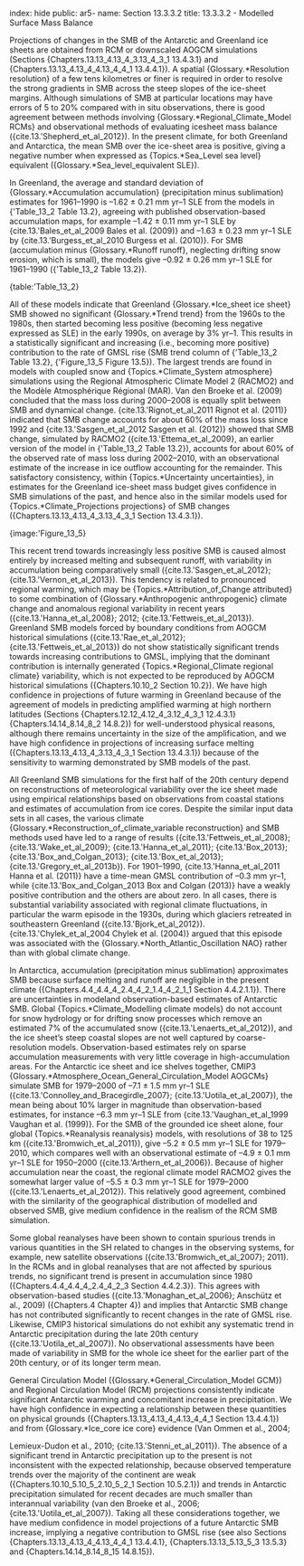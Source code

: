 index: hide
public: ar5-
name: Section 13.3.3.2
title: 13.3.3.2 - Modelled Surface Mass Balance

Projections of changes in the SMB of the Antarctic and Greenland ice sheets are obtained from RCM or downscaled AOGCM simulations (Sections {Chapters.13.13_4.13_4_3.13_4_3_1 13.4.3.1} and {Chapters.13.13_4.13_4_4.13_4_4_1 13.4.4.1}). A spatial {Glossary.*Resolution resolution} of a few tens kilometres or finer is required in order to resolve the strong gradients in SMB across the steep slopes of the ice-sheet margins. Although simulations of SMB at particular locations may have errors of 5 to 20% compared with in situ observations, there is good agreement between methods involving {Glossary.*Regional_Climate_Model RCMs} and observational methods of evaluating icesheet mass balance ({cite.13.'Shepherd_et_al_2012}). In the present climate, for both Greenland and Antarctica, the mean SMB over the ice-sheet area is positive, giving a negative number when expressed as {Topics.*Sea_Level sea level} equivalent ({Glossary.*Sea_level_equivalent SLE}).

In Greenland, the average and standard deviation of {Glossary.*Accumulation accumulation} (precipitation minus sublimation) estimates for 1961–1990 is –1.62 ± 0.21 mm yr–1 SLE from the models in {'Table_13_2 Table 13.2}, agreeing with published observation-based accumulation maps, for example –1.42 ± 0.11 mm yr–1 SLE by {cite.13.'Bales_et_al_2009 Bales et al. (2009)} and –1.63 ± 0.23 mm yr–1 SLE by {cite.13.'Burgess_et_al_2010 Burgess et al. (2010)}. For SMB (accumulation minus {Glossary.*Runoff runoff}, neglecting drifting snow erosion, which is small), the models give –0.92 ± 0.26 mm yr–1 SLE for 1961–1990 ({'Table_13_2 Table 13.2}).

{table:'Table_13_2}

All of these models indicate that Greenland {Glossary.*Ice_sheet ice sheet} SMB showed no significant {Glossary.*Trend trend} from the 1960s to the 1980s, then started becoming less positive (becoming less negative expressed as SLE) in the early 1990s, on average by 3% yr–1. This results in a statistically significant and increasing (i.e., becoming more positive) contribution to the rate of GMSL rise (SMB trend column of {'Table_13_2 Table 13.2}, {'Figure_13_5 Figure 13.5}). The largest trends are found in models with coupled snow and {Topics.*Climate_System atmosphere} simulations using the Regional Atmospheric Climate Model 2 (RACMO2) and the Modèle Atmosphérique Régional (MAR). Van den Broeke et al. (2009) concluded that the mass loss during 2000–2008 is equally split between SMB and dynamical change. {cite.13.'Rignot_et_al_2011 Rignot et al. (2011)} indicated that SMB change accounts for about 60% of the mass loss since 1992 and {cite.13.'Sasgen_et_al_2012 Sasgen et al. (2012)} showed that SMB change, simulated by RACMO2 ({cite.13.'Ettema_et_al_2009}, an earlier version of the model in {'Table_13_2 Table 13.2}), accounts for about 60% of the observed rate of mass loss during 2002–2010, with an observational estimate of the increase in ice outflow accounting for the remainder. This satisfactory consistency, within {Topics.*Uncertainty uncertainties}, in estimates for the Greenland ice-sheet mass budget gives confidence in SMB simulations of the past, and hence also in the similar models used for {Topics.*Climate_Projections projections} of SMB changes ({Chapters.13.13_4.13_4_3.13_4_3_1 Section 13.4.3.1}).

{image:'Figure_13_5}

This recent trend towards increasingly less positive SMB is caused almost entirely by increased melting and subsequent runoff, with variability in accumulation being comparatively small ({cite.13.'Sasgen_et_al_2012}; {cite.13.'Vernon_et_al_2013}). This tendency is related to pronounced regional warming, which may be {Topics.*Attribution_of_Change attributed} to some combination of {Glossary.*Anthropogenic anthropogenic} climate change and anomalous regional variability in recent years ({cite.13.'Hanna_et_al_2008}; 2012; {cite.13.'Fettweis_et_al_2013}). Greenland SMB models forced by boundary conditions from AOGCM historical simulations ({cite.13.'Rae_et_al_2012}; {cite.13.'Fettweis_et_al_2013}) do not show statistically significant trends towards increasing contributions to GMSL, implying that the dominant contribution is internally generated {Topics.*Regional_Climate regional climate} variability, which is not expected to be reproduced by AOGCM historical simulations ({Chapters.10.10_2 Section 10.2}). We have high confidence in projections of future warming in Greenland because of the agreement of models in predicting amplified warming at high northern latitudes (Sections {Chapters.12.12_4.12_4_3.12_4_3_1 12.4.3.1} {Chapters.14.14_8.14_8_2 14.8.2}) for well-understood physical reasons, although there remains uncertainty in the size of the amplification, and we have high confidence in projections of increasing surface melting ({Chapters.13.13_4.13_4_3.13_4_3_1 Section 13.4.3.1}) because of the sensitivity to warming demonstrated by SMB models of the past.

All Greenland SMB simulations for the first half of the 20th century depend on reconstructions of meteorological variability over the ice sheet made using empirical relationships based on observations from coastal stations and estimates of accumulation from ice cores. Despite the similar input data sets in all cases, the various climate {Glossary.*Reconstruction_of_climate_variable reconstruction} and SMB methods used have led to a range of results ({cite.13.'Fettweis_et_al_2008}; {cite.13.'Wake_et_al_2009}; {cite.13.'Hanna_et_al_2011}; {cite.13.'Box_2013}; {cite.13.'Box_and_Colgan_2013}; {cite.13.'Box_et_al_2013}; {cite.13.'Gregory_et_al_2013b}). For 1901–1990, {cite.13.'Hanna_et_al_2011 Hanna et al. (2011)} have a time-mean GMSL contribution of –0.3 mm yr–1, while {cite.13.'Box_and_Colgan_2013 Box and Colgan (2013)} have a weakly positive contribution and the others are about zero. In all cases, there is substantial variability associated with regional climate fluctuations, in particular the warm episode in the 1930s, during which glaciers retreated in southeastern Greenland ({cite.13.'Bjork_et_al_2012}). {cite.13.'Chylek_et_al_2004 Chylek et al. (2004)} argued that this episode was associated with the {Glossary.*North_Atlantic_Oscillation NAO} rather than with global climate change.

In Antarctica, accumulation (precipitation minus sublimation) approximates SMB because surface melting and runoff are negligible in the present climate ({Chapters.4.4_4.4_4_2.4_4_2_1.4_4_2_1_1 Section 4.4.2.1.1}). There are uncertainties in modeland observation-based estimates of Antarctic SMB. Global {Topics.*Climate_Modelling climate models} do not account for snow hydrology or for drifting snow processes which remove an estimated 7% of the accumulated snow ({cite.13.'Lenaerts_et_al_2012}), and the ice sheet’s steep coastal slopes are not well captured by coarse-resolution models. Observation-based estimates rely on sparse accumulation measurements with very little coverage in high-accumulation areas. For the Antarctic ice sheet and ice shelves together, CMIP3 {Glossary.*Atmosphere_Ocean_General_Circulation_Model AOGCMs} simulate SMB for 1979–2000 of –7.1 ± 1.5 mm yr–1 SLE ({cite.13.'Connolley_and_Bracegirdle_2007}; {cite.13.'Uotila_et_al_2007}), the mean being about 10% larger in magnitude than observation-based estimates, for instance –6.3 mm yr–1 SLE from {cite.13.'Vaughan_et_al_1999 Vaughan et al. (1999)}. For the SMB of the grounded ice sheet alone, four global {Topics.*Reanalysis reanalysis} models, with resolutions of 38 to 125 km ({cite.13.'Bromwich_et_al_2011}), give –5.2 ± 0.5 mm yr–1 SLE for 1979–2010, which compares well with an observational estimate of –4.9 ± 0.1 mm yr–1 SLE for 1950–2000 ({cite.13.'Arthern_et_al_2006}). Because of higher accumulation near the coast, the regional climate model RACMO2 gives the somewhat larger value of –5.5 ± 0.3 mm yr–1 SLE for 1979–2000 ({cite.13.'Lenaerts_et_al_2012}). This relatively good agreement, combined with the similarity of the geographical distribution of modelled and observed SMB, give medium confidence in the realism of the RCM SMB simulation.

Some global reanalyses have been shown to contain spurious trends in various quantities in the SH related to changes in the observing systems, for example, new satellite observations ({cite.13.'Bromwich_et_al_2007}; 2011). In the RCMs and in global reanalyses that are not affected by spurious trends, no significant trend is present in accumulation since 1980 ({Chapters.4.4_4.4_4_2.4_4_2_3 Section 4.4.2.3}). This agrees with observation-based studies ({cite.13.'Monaghan_et_al_2006}; Anschütz et al., 2009) ({Chapters.4 Chapter 4}) and implies that Antarctic SMB change has not contributed significantly to recent changes in the rate of GMSL rise. Likewise, CMIP3 historical simulations do not exhibit any systematic trend in Antarctic precipitation during the late 20th century ({cite.13.'Uotila_et_al_2007}). No observational assessments have been made of variability in SMB for the whole ice sheet for the earlier part of the 20th century, or of its longer term mean.

General Circulation Model ({Glossary.*General_Circulation_Model GCM}) and Regional Circulation Model (RCM) projections consistently indicate significant Antarctic warming and concomitant increase in precipitation. We have high confidence in expecting a relationship between these quantities on physical grounds ({Chapters.13.13_4.13_4_4.13_4_4_1 Section 13.4.4.1}) and from {Glossary.*Ice_core ice core} evidence (Van Ommen et al., 2004;

Lemieux-Dudon et al., 2010; {cite.13.'Stenni_et_al_2011}). The absence of a significant trend in Antarctic precipitation up to the present is not inconsistent with the expected relationship, because observed temperature trends over the majority of the continent are weak ({Chapters.10.10_5.10_5_2.10_5_2_1 Section 10.5.2.1}) and trends in Antarctic precipitation simulated for recent decades are much smaller than interannual variability (van den Broeke et al., 2006; {cite.13.'Uotila_et_al_2007}). Taking all these considerations together, we have medium confidence in model projections of a future Antarctic SMB increase, implying a negative contribution to GMSL rise (see also Sections {Chapters.13.13_4.13_4_4.13_4_4_1 13.4.4.1}, {Chapters.13.13_5.13_5_3 13.5.3} and {Chapters.14.14_8.14_8_15 14.8.15}).
